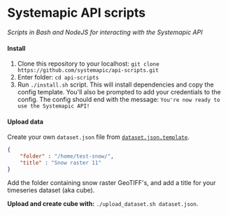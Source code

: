 # Systemapic API scripts
_Scripts in Bash and NodeJS for interacting with the Systemapic API_

#### Install
1. Clone this repository to your localhost: `git clone https://github.com/systemapic/api-scripts.git`
2. Enter folder: `cd api-scripts`
3. Run `./install.sh` script. This will install dependencies and copy the config template. You'll also be prompted to add your credentials to the config. The config should end with the message: `You're now ready to use the Systemapic API!`

#### Upload data

Create your own `dataset.json` file from [`dataset.json.template`](https://github.com/systemapic/api-scripts/blob/master/dataset.json.template). 

```json
{
    "folder" : "/home/test-snow/",
    "title" : "Snow raster 11"
}
```
Add the folder containing snow raster GeoTIFF's, and add a title for your timeseries dataset (aka cube).

**Upload and create cube with:** 
`./upload_dataset.sh dataset.json`.
